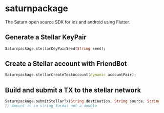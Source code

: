 # saturnpackage
The Saturn open source SDK for ios and android using Flutter.

## Generate a Stellar KeyPair
```dart
Saturnpackage.stellarKeyPairSeed(String seed);
```
## Create a Stellar account with FriendBot
```dart
Saturnpackage.stellarCreateTestAccount(dynamic accountPair);
```
## Build and submit a TX to the stellar network
```dart
Saturnpackage.submitStellarTx(String destination, String source, String amount);
// Amount is in string format not a double
```
